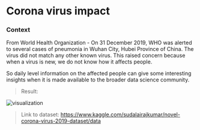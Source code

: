 # Corona virus impact

### Context

From World Health Organization - On 31 December 2019, WHO was alerted to several cases of pneumonia in Wuhan City, Hubei Province of China. The virus did not match any other known virus. This raised concern because when a virus is new, we do not know how it affects people.

So daily level information on the affected people can give some interesting insights when it is made available to the broader data science community.

> Result: 
>
![visualization](https://media.giphy.com/media/VgSfYTNQbLjqljdttI/giphy.gif)

> Link to dataset:
https://www.kaggle.com/sudalairajkumar/novel-corona-virus-2019-dataset/data
